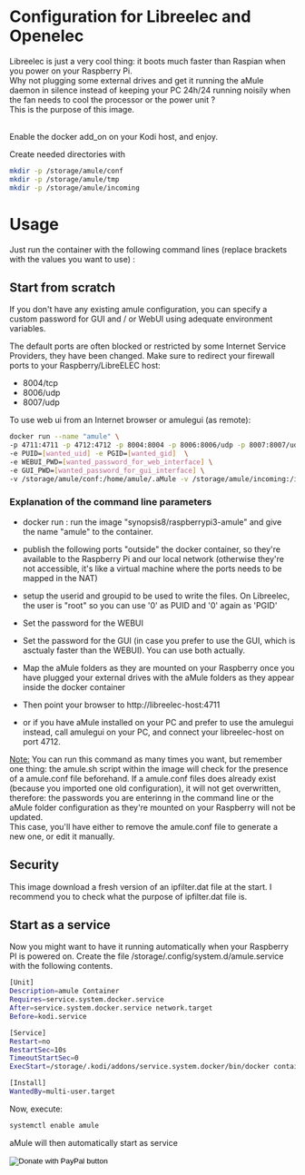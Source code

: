 # Configuration for Libreelec and Openelec

Libreelec is just a very cool thing: it boots much faster than Raspian when you power on your Raspberry Pi.<br>
Why not plugging some external drives and get it running the aMule daemon in silence instead of keeping your PC 24h/24 running noisily when the fan needs to cool the processor or the power unit ?<br>
This is the purpose of this image.<br><br>

Enable the docker add_on on your Kodi host, and enjoy.

Create needed directories with

```sh
mkdir -p /storage/amule/conf
mkdir -p /storage/amule/tmp
mkdir -p /storage/amule/incoming
```

# Usage

Just run the container with the following command lines (replace brackets with the values you want to use) :

## Start from scratch

If you don't have any existing amule configuration, you can specify a custom password for GUI and / or WebUI using adequate environment variables.

The default ports are often blocked or restricted by some Internet Service Providers, they have been changed. Make sure to redirect your firewall ports to your Raspberry/LibreELEC host:

- 8004/tcp
- 8006/udp
- 8007/udp

To use web ui from an Internet browser or amulegui (as remote):

```sh
docker run --name "amule" \
-p 4711:4711 -p 4712:4712 -p 8004:8004 -p 8006:8006/udp -p 8007:8007/udp \
-e PUID=[wanted_uid] -e PGID=[wanted_gid]  \
-e WEBUI_PWD=[wanted_password_for_web_interface] \
-e GUI_PWD=[wanted_password_for_gui_interface] \
-v /storage/amule/conf:/home/amule/.aMule -v /storage/amule/incoming:/incoming -v /storage/amule/tmp:/temp synopsis8/raspberrypi3-amule

```
### Explanation of the command line parameters
- docker run : run the image "synopsis8/raspberrypi3-amule" and give the name "amule" to the container.
- publish the following ports "outside" the docker container, so they're available to the Raspberry Pi and our local network (otherwise they're not accessible, it's like a virtual machine where the ports needs to be mapped in the NAT)
- setup the userid and groupid to be used to write the files. On Libreelec, the user is "root" so you can use '0' as PUID and '0' again as 'PGID'
- Set the password for the WEBUI
- Set the password for the GUI (in case you prefer to use the GUI, which is asctualy faster than the WEBUI). You can use both actually.
- Map the aMule folders as they are mounted on your Raspberry once you have plugged your external drives with the aMule folders as they appear inside the docker container


- Then point your browser to http://libreelec-host:4711
- or if you have aMule installed on your PC and prefer to use the amulegui instead, call amulegui on your PC, and connect your libreelec-host on port 4712.

<u>Note:</u>
You can run this command as many times you want, but remember one thing: the amule.sh script within the image will check for the presence of a amule.conf file beforehand. If a amule.conf files does already exist (because you imported one old configuration), it will not get overwritten, therefore: the passwords you are enterinng in the command line or the aMule folder configuration as they're mounted on your Raspberry will not be updated.<br>
This case, you'll have either to remove the amule.conf file to generate a new one, or edit it manually.

## Security
This image download a fresh version of an ipfilter.dat file at the start. I recommend you to check what the purpose of ipfilter.dat file is.

## Start as a service
Now you might want to have it running automatically when your Raspberry PI is powered on. Create the file /storage/.config/system.d/amule.service with the following contents.

```sh
[Unit]
Description=amule Container
Requires=service.system.docker.service
After=service.system.docker.service network.target
Before=kodi.service

[Service]
Restart=no
RestartSec=10s
TimeoutStartSec=0
ExecStart=/storage/.kodi/addons/service.system.docker/bin/docker container start "amule"

[Install]
WantedBy=multi-user.target
```

Now, execute: 
```sh
systemctl enable amule
```

aMule will then automatically start as service

<form action="https://www.paypal.com/cgi-bin/webscr" method="post" target="_top">
<input type="hidden" name="cmd" value="_s-xclick" />
<input type="hidden" name="hosted_button_id" value="VKUUYX4BCAJQG" />
<input type="image" src="https://untrustedlife.files.wordpress.com/2015/12/buy-me-a-coffee11.png" border="0" name="submit" title="PayPal - The safer, easier way to pay online!" alt="Donate with PayPal button" />
<img alt="" border="0" src="https://www.paypal.com/en_DE/i/scr/pixel.gif" width="1" height="1" />
</form>

